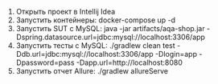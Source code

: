 1. Открыть проект в Intellij Idea
2. Запустить контейнеры: docker-compose up -d
3. Запустить SUT с MySQL: java -jar artifacts/aqa-shop.jar  -Dspring.datasource.url=jdbc:mysql://localhost:3306/app
4. Запустить тесты с MySQL: ./gradlew clean test -Ddb.url=jdbc:mysql://localhost:3306/app -Dlogin=app -Dpassword=pass -Dapp.url=http://localhost:8080
5. Запустить отчет Allure: ./gradlew allureServe
